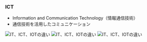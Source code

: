 ### ICT
- Information and Communication Technology（情報通信技術）
- 通信技術を活用したコミュニケーション

![IT、ICT、IOTの違い](https://flets-w.com/user/point-otoku/knowledge/images/otherl32_02.jpg)
![IT、ICT、IOTの違い](https://flets-w.com/user/point-otoku/knowledge/images/otherl32_03.jpg)
![IT、ICT、IOTの違い](https://flets-w.com/user/point-otoku/knowledge/images/otherl32_04.jpg)
